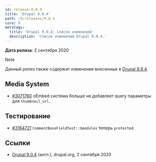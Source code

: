 ```yaml
---
id: release-9.0.4
title: 'Drupal 9.0.4'
path: /9/releases/9.0.4
core: 9
metatags:
  title: 'Drupal 9.0.4: Список изменений'
  description: 'Список изменений Drupal 9.0.4.'
---
```


**Дата релиза**: 2 сентября 2020

> [!NOTE]
> Данный релиз также содержит изменения внесенные в [Drupal 8.9.4](../../8/releases/release-8.9.4.md).

## Media System

- [#3071760](https://www.drupal.org/project/drupal/issues/3071760) oEmbed система больше не добавляет query параметры для `thumbnail_url`.

## Тестирование

- [#3164721](https://www.drupal.org/project/drupal/issues/3164721) `CommentBaseFieldTest::$modules` теперь `protected`.

## Ссылки

- [Drupal 9.0.4](https://www.drupal.org/project/drupal/releases/9.0.4) (англ.), drupal.org, 2 сентября 2020